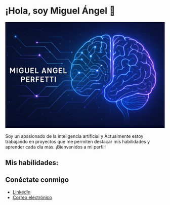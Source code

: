 # ¡Hola, soy Miguel Ángel 👋
![Portada](https://github.com/PERFETTI00/PERFETTI00/blob/main/20250808_1958_Digital%20Neurofusion_simple_compose_01k25d9nq7epm9mnfcdnb6tpns.png)

Soy un apasionado de la inteligencia artificial y Actualmente estoy trabajando en proyectos que me permiten destacar mis habilidades y aprender cada día más. ¡Bienvenidos a mi perfil!

## Mis habilidades:



## Conéctate conmigo
- [LinkedIn](www.linkedin.com/in/miguelangelperfetti)
- [Correo electrónico](mailto:mperfetti0210@icloud.com)

